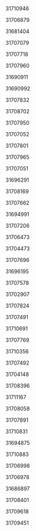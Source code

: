 31710946

31706879

31681404

31707079

31707718

31707960

31690911

31690992

31707832

31708702

31707950

31707052

31707801

31707965

31707051

31696291

31708169

31707662

31694991

31707206

31706473

31704473

31707696

31696195

31707578

31702907

31707824

31707491

31710691

31707769

31710356

31707492

31704148

31708396

31711167

31708058

31707891

31710831

31694875

31710883

31706998

31706978

31686897

31708401

31709618

31709451

